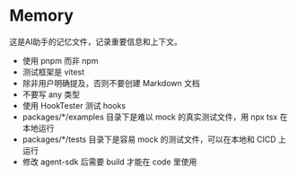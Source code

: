 # Memory

这是AI助手的记忆文件，记录重要信息和上下文。

- 使用 pnpm 而非 npm
- 测试框架是 vitest
- 除非用户明确提及，否则不要创建 Markdown 文档
- 不要写 any 类型
- 使用 HookTester 测试 hooks
- packages/\*/examples 目录下是难以 mock 的真实测试文件，用 npx tsx 在本地运行
- packages/\*/tests 目录下是容易 mock 的测试文件，可以在本地和 CICD 上运行
- 修改 agent-sdk 后需要 build 才能在 code 里使用
